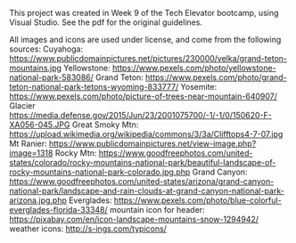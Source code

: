 This project was created in Week 9 of the Tech Elevator bootcamp, using Visual Studio. 
See the pdf for the original guidelines.

All images and icons are used under license, and come from the following sources:
Cuyahoga: https://www.publicdomainpictures.net/pictures/230000/velka/grand-teton-mountains.jpg
Yellowstone: https://www.pexels.com/photo/yellowstone-national-park-583086/
Grand Teton: https://www.pexels.com/photo/grand-teton-national-park-tetons-wyoming-833777/
Yosemite: https://www.pexels.com/photo/picture-of-trees-near-mountain-640907/
Glacier https://media.defense.gov/2015/Jun/23/2001075700/-1/-1/0/150620-F-XA056-045.JPG
Great Smoky Mtn: https://upload.wikimedia.org/wikipedia/commons/3/3a/Clifftops4-7-07.jpg
Mt Ranier: https://www.publicdomainpictures.net/view-image.php?image=1318
Rocky Mtn: https://www.goodfreephotos.com/united-states/colorado/rocky-mountains-national-park/beautiful-landscape-of-rocky-mountains-national-park-colorado.jpg.php
Grand Canyon: https://www.goodfreephotos.com/united-states/arizona/grand-canyon-national-park/landscape-and-rain-clouds-at-grand-canyon-national-park-arizona.jpg.php
Everglades: https://www.pexels.com/photo/blue-colorful-everglades-florida-33348/
mountain icon for header: https://pixabay.com/en/icon-landscape-mountains-snow-1294942/
weather icons: http://s-ings.com/typicons/
